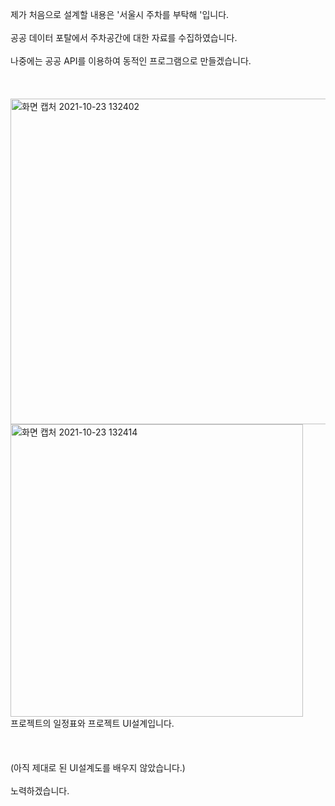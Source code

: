 
제가 처음으로 설계할 내용은 '서울시 주차를 부탁해 '입니다. <br>
<br>
공공 데이터 포탈에서 주차공간에 대한 자료를 수집하였습니다.<br>
<br>
나중에는 공공 API를 이용하여 동적인 프로그램으로 만들겠습니다. <br>
<br>
<br>
<br>
<img width="521" alt="화면 캡처 2021-10-23 132402" src="https://user-images.githubusercontent.com/79691180/138542218-070eccd9-d97b-437d-af8b-8b07e37a5e09.png"><br>
<img width="468" alt="화면 캡처 2021-10-23 132414" src="https://user-images.githubusercontent.com/79691180/138542220-055e3427-44a5-4967-973f-06a2a80ab5fc.png"><br>
프로젝트의 일정표와 프로젝트 UI설계입니다.<br>
<br>
<br>
<br>
(아직 제대로 된 UI설계도를 배우지 않았습니다.) 
<br>
<br>
노력하겠습니다. 
